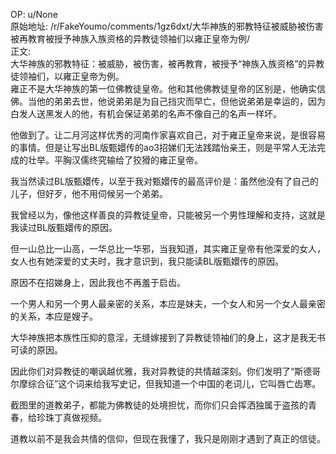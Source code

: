 
OP: u/None  
原始地址: /r/FakeYoumo/comments/1gz6dxt/大华神族的邪教特征被威胁被伤害被再教育被授予神族入族资格的异教徒领袖们以雍正皇帝为例/  
正文:  
大华神族的邪教特征：被威胁，被伤害，被再教育，被授予“神族入族资格”的异教徒领袖们，以雍正皇帝为例。  
雍正不是大华神族的第一位佛教徒皇帝。他和其他佛教徒皇帝的区别是，他确实信佛。当他的弟弟去世，他说弟弟是为自己挡灾而早亡，但他说弟弟是幸运的，因为白发人送黑发人的他，有机会保证弟弟的名声不像自己的名声一样坏。

他做到了。让二月河这样优秀的河南作家喜欢自己，对于雍正皇帝来说，是很容易的事情。但是让写出BL版甄嬛传的ao3招娣们无法践踏怡亲王，则是平常人无法完成的壮举。平胸汉儒终究输给了狡猾的雍正皇帝。

我当然读过BL版甄嬛传，以至于我对甄嬛传的最高评价是：虽然他没有了自己的儿子，但好歹，他不用伺候另一个弟弟。

我曾经以为，像他这样善良的异教徒皇帝，只能被另一个男性理解和支持，这就是我读过BL版甄嬛传的原因。

但一山总比一山高，一华总比一华邪，当我知道，其实雍正皇帝有他深爱的女人，女人也有她深爱的丈夫时，我才意识到，我只能读BL版甄嬛传的原因。

原因不在招娣身上，因此我也不再羞于启齿。

一个男人和另一个男人最亲密的关系，本应是妹夫，一个女人和另一个女人最亲密的关系，本应是嫂子。

大华神族把本族性压抑的意淫，无缝嫁接到了异教徒领袖们的身上，这才是我无书可读的原因。

因此你们对异教徒的嘲讽越优雅，我对异教徒的共情越深刻。你们发明了“斯德哥尔摩综合征”这个词来给我写史记，但我知道一个中国的老词儿，它叫唇亡齿寒。

截图里的道教弟子，都能为佛教徒的处境担忧，而你们只会挥洒独属于盗孩的青春，给珍珠丁真做视频。

道教以前不是我会共情的信仰，但现在我懂了，我只是刚刚才遇到了真正的信徒。
